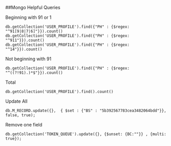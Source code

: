 ##Mongo Helpful Queries

Beginning with 91 or 1

    db.getCollection('USER_PROFILE').find({"PH" : {$regex: "^91[9|8|7|6]"}}).count()
    db.getCollection('USER_PROFILE').find({"PH" : {$regex: "^911"}}).count()
    db.getCollection('USER_PROFILE').find({"PH" : {$regex: "^14"}}).count()
    
Not beginning with 91    

    db.getCollection('USER_PROFILE').find({"PH" : {$regex: "^((?!91).)*$"}}).count()
    
Total   
 
    db.getCollection('USER_PROFILE').find().count()
    
Update All

    db.M_RECORD.update({},  { $set : {"BS" : "5b392567783cea3482064bdd"}}, false, true);    
    
Remove one field

    db.getCollection('TOKEN_QUEUE').update({}, {$unset: {BC:""}} , {multi: true});
    
